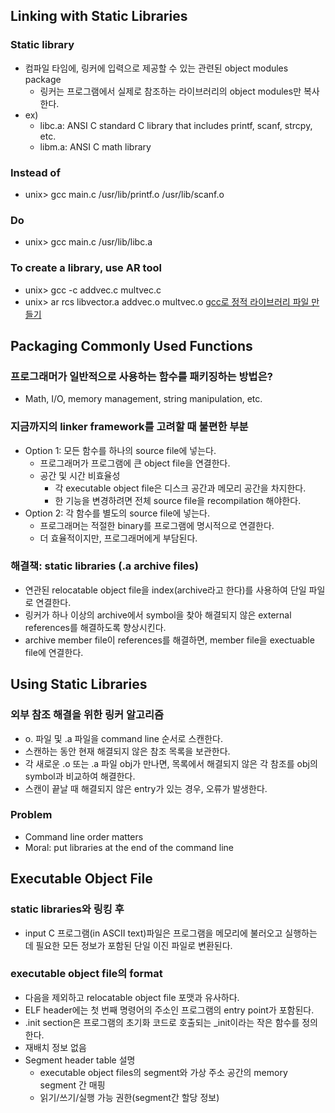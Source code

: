 ## Linking with Static Libraries

### Static library
- 컴파일 타임에, 링커에 입력으로 제공할 수 있는 관련된 object modules package
	- 링커는 프로그램에서 실제로 참조하는 라이브러리의 object modules만 복사한다.
- ex)
	- libc.a: ANSI C standard C library that includes printf, scanf, strcpy, etc.
	- libm.a: ANSI C math library
### Instead of
- unix> gcc main.c /usr/lib/printf.o /usr/lib/scanf.o
### Do
- unix> gcc main.c /usr/lib/libc.a
### To create a library, use AR tool
- unix> gcc -c addvec.c multvec.c
- unix> ar rcs libvector.a addvec.o multvec.o
[gcc로 정적 라이브러리 파일 만들기](https://velog.io/@hidaehyunlee/GCC%EB%A1%9C-%EC%A0%95%EC%A0%81-%EB%9D%BC%EC%9D%B4%EB%B8%8C%EB%9F%AC%EB%A6%AC-%ED%8C%8C%EC%9D%BC-%EB%A7%8C%EB%93%A4%EA%B8%B0)

## Packaging Commonly Used Functions

### 프로그래머가 일반적으로 사용하는 함수를 패키징하는 방법은?
- Math, I/O, memory management, string manipulation, etc.
### 지금까지의 linker framework를 고려할 때 불편한 부분
- Option 1: 모든 함수를 하나의 source file에 넣는다.
	- 프로그래머가 프로그램에 큰 object file을 연결한다.
	- 공간 및 시간 비효율성
		- 각 executable object file은 디스크 공간과 메모리 공간을 차지한다.
		- 한 기능을 변경하려면 전체 source file을 recompilation 해야한다.
- Option 2: 각 함수를 별도의 source file에 넣는다.
	- 프로그래머는 적절한 binary를 프로그램에 명시적으로 연결한다.
	- 더 효율적이지만, 프로그래머에게 부담된다.
### 해결책: static libraries (.a archive files)
- 연관된 relocatable object file을 index(archive라고 한다)를 사용하여 단일 파일로 연결한다.
- 링커가 하나 이상의 archive에서 symbol을 찾아 해결되지 않은 external references를 해결하도록 향상시킨다.
- archive member file이 references를 해결하면, member file을 exectuable file에 연결한다.

## Using Static Libraries

### 외부 참조 해결을 위한 링커 알고리즘
- o. 파일 및 .a 파일을 command line 순서로 스캔한다.
- 스캔하는 동안 현재 해결되지 않은 참조 목록을 보관한다.
- 각 새로운 .o 또는 .a 파일 obj가 만나면, 목록에서 해결되지 않은 각 참조를 obj의 symbol과 비교하여 해결한다.
- 스캔이 끝날 때 해결되지 않은 entry가 있는 경우, 오류가 발생한다.
### Problem
- Command line order matters
- Moral: put libraries at the end of the command line

## Executable Object File

### static libraries와 링킹 후
- input C 프로그램(in ASCII text)파일은 프로그램을 메모리에 불러오고 실행하는 데 필요한 모든 정보가 포함된 단일 이진 파일로 변환된다.
### executable object file의 format
- 다음을 제외하고 relocatable object file 포맷과 유사하다.
- ELF header에는 첫 번째 명령어의 주소인 프로그램의 entry point가 포함된다.
- .init section은 프로그램의 초기화 코드로 호출되는 \_init이라는 작은 함수를 정의한다.
- 재배치 정보 없음
- Segment header table 설명
	- executable object files의 segment와 가상 주소 공간의 memory segment 간 매핑
	- 읽기/쓰기/실행 가능 권한(segment간 할당 정보)